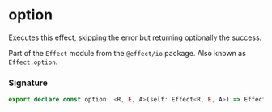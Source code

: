 # option

Executes this effect, skipping the error but returning optionally the
success.

Part of the `Effect` module from the `@effect/io` package. Also known as `Effect.option`.

### Signature

```typescript
export declare const option: <R, E, A>(self: Effect<R, E, A>) => Effect<R, never, Option.Option<A>>
```
